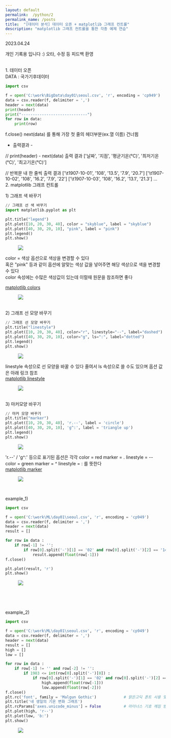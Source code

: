 ```yaml
---
layout: default
permalink:  /python/2
permalink_name: /posts
title:  "[데이터 분석] 데이터 오픈 + matplotlib 그래프 컨트롤"
description: "matplotlib 그래프 컨트롤을 통한 각종 예제 연습"
---
```


<p class="date">2023.04.24</p>

<p class="caution">개인 기록용 입니다 :)
오타, 수정 등 피드백 환영</p>
<br>
<span class="mini-title">1. 데이터 오픈</span>
<br>
DATA : 국가기후데이터

```python
import csv

f = open('C:\work\BigData\day01\seoul.csv', 'r', encoding = 'cp949')
data = csv.reader(f, delimiter = ',')
header = next(data)
print(header)
print("-----------------------------")
for row in data:
    print(row)
```

f.close()
next(data) 를 통해
가장 첫 줄의 헤더부분(ex.열 이름) 건너뜀
<br>
- 출력결과 -

// print(header) - next(data) 출력 결과
['날짜', '지점', '평균기온(℃)', '최저기온(℃)', '최고기온(℃)']

// 반복문 내 한 줄씩 출력 결과
['\t1907-10-01', '108', '13.5', '7.9', '20.7']
['\t1907-10-02', '108', '16.2', '7.9', '22']
['\t1907-10-03', '108', '16.2', '13.1', '21.3']
...
​
<br>
<span class="mini-title">2. matplotlib 그래프 컨트롤</span>
<br>
<div class="mini-sub">1) 그래프 색 바꾸기</div>

```python
// 그래프 선 색 바꾸기
import matplotlib.pyplot as plt

plt.title("legend")
plt.plot([10, 20, 30, 40], color = "skyblue", label = "skyblue")
plt.plot([40, 30, 20, 10], "pink", label = "pink")
plt.legend()
plt.show()
```

<figure class="fig">
<img class="image" src="../contents/imgs/python_2/1.png">
</figure>
color = 색상
옵션으로 색상을 변경할 수 있다<br>
혹은 "pink" 등과 같이
옵션에 알맞는 색상 값을 넣어주면
해당 색상으로 색을 변경할 수 있다<br>
color 속성에는 수많은 색상값이 있는데
이럴때 원문을 참조하면 좋다

<a class="post_link" href="https://matplotlib.org/stable/gallery/color/named_colors.html">matplotlib colors</a>
<figure class="fig">
<img class="image" src="../contents/imgs/python_2/2.jpg">
</figure>

<br>
<div class="mini-sub">2) 그래프 선 모양 바꾸기</div>

```python
// 그래프 선 모양 바꾸기
plt.title("linestyle")
plt.plot([10, 20, 30, 40], color="r", linestyle="--", label="dashed")
plt.plot([40, 30, 20, 10], color="g", ls=":", label="dotted")
plt.legend()
plt.show()
```
<figure class="fig">
<img class="image" src="../contents/imgs/python_2/3.png">
</figure>

linestyle 속성으로 선 모양을 바꿀 수 있다
줄여서 ls 속성으로 쓸 수도 있으며
옵션 값은 아래 링크 참조<br>
​<a class="post_link" href="https://matplotlib.org/stable/gallery/lines_bars_and_markers/linestyles.html#linestyles">matplotlib linestyle</a>
<figure class="fig">
<img class="image" src="../contents/imgs/python_2/4.jpg">
</figure>
<br>

<div class="mini-sub">3) 마커모양 바꾸기</div>

```python
// 마커 모양 바꾸기
plt.title("marker")
plt.plot([10, 20, 30, 40], 'r.--', label = 'circle')
plt.plot([40, 30, 20, 10], 'g^:', label = 'triangle up')
plt.legend()
plt.show()
```

<figure class="fig">
<img class="image" src="../contents/imgs/python_2/5.png">
</figure>
'r.--' / 'g^:'
등으로 표기된 옵션은 각각
color = red
marker = .
linestyle = --<br>
color = green
marker = ^
linestyle = :
를 뜻한다<br>
<a class="post_link" href="https://matplotlib.org/stable/gallery/lines_bars_and_markers/scatter_star_poly.html">matplotlib marker</a>
<figure class="fig">
<img class="image" src="../contents/imgs/python_2/6.jpg">
</figure>
​

<span class="caution">example_1)</span>

```python
import csv

f = open('C:\work\ML\day01\seoul.csv', 'r', encoding = 'cp949')
data = csv.reader(f, delimiter = ',')
header = next(data)
result = []

for row in data :
    if row[-1] != '':
        if row[0].split('-')[1] == '02' and row[0].split('-')[2] == '14':
            result.append(float(row[-1]))
f.close()

plt.plot(result, 'r')
plt.show()
```
<figure class="fig">
<img class="image" src="../contents/imgs/python_2/7.png">
</figure>

​<br>

​

<span class="caution">example_2)</span>

```python
import csv

f = open('C:\work\ML\day01\seoul.csv', 'r', encoding = 'cp949')
data = csv.reader(f, delimiter = ',')
header = next(data)
result = []
high = []
low = []

for row in data :
    if row[-1] != '' and row[-2] != '':
        if 1983 <= int(row[0].split('-')[0]) :
            if row[0].split('-')[1] == '02' and row[0].split('-')[2] == '14':
                high.append(float(row[-1]))
                low.append(float(row[-2]))
f.close()
plt.rc('font', family = 'Malgun Gothic')            # 맑은고딕 폰트 사용 및 한글 사용 가능
plt.title('내 생일의 기온 변화 그래프')
plt.rcParams['axes.unicode_minus'] = False          # 마이너스 기호 깨짐 방지
plt.plot(high, 'r--')
plt.plot(low, 'b:')
plt.show()
```

<figure class="fig">
<img class="image" src="../contents/imgs/python_2/8.png">
</figure>